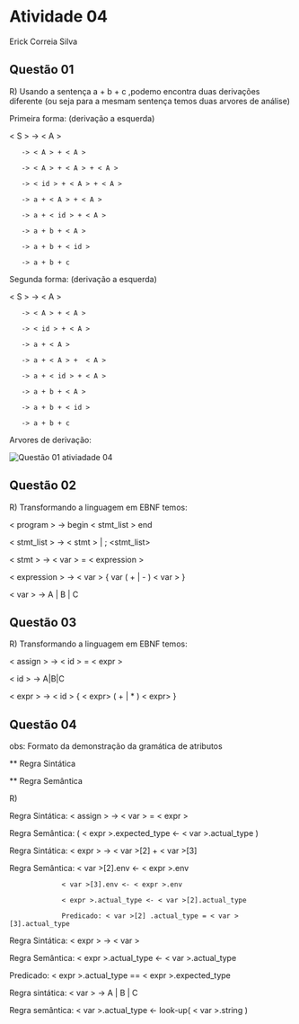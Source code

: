 # Atividade 04

Erick Correia Silva

## Questão 01


R) Usando a sentença a + b + c ,podemo encontra duas derivações diferente (ou seja para a mesmam sentença temos duas arvores de análise)

Primeira forma: (derivação a esquerda)

 < S > -> < A >
        
       -> < A > + < A >
       
       -> < A > + < A > + < A >
       
       -> < id > + < A > + < A >
       
       -> a + < A > + < A >
       
       -> a + < id > + < A >
       
       -> a + b + < A >
       
       -> a + b + < id >
       
       -> a + b + c
       
Segunda forma: (derivação a esquerda)

 < S > -> < A >
        
       -> < A > + < A >
       
       -> < id > + < A >
       
       -> a + < A >
       
       -> a + < A > +  < A >
       
       -> a + < id > + < A >
       
       -> a + b + < A >
       
       -> a + b + < id >
       
       -> a + b + c
       
Arvores de derivação: 

![Questão 01 ativiadade 04 ](https://user-images.githubusercontent.com/39568346/139163505-4afa0f89-57e4-43c3-afa0-eb24f08a5a18.png)

## Questão 02

R) Transformando a linguagem em EBNF temos:

< program > -> begin  < stmt_list >  end

< stmt_list > -> < stmt >  | <stmt> ; <stmt_list>  

< stmt > -> < var > = < expression >
 
< expression > -> < var > {  var ( + | - ) < var > }
 
< var > -> A | B | C 


## Questão 03

R) Transformando a linguagem em EBNF temos:

< assign > -> < id > = < expr > 
 
< id > -> A|B|C
 
< expr > -> < id > { < expr> ( + | * ) < expr> }


## Questão 04
 
obs: Formato da demonstração da gramática de atributos 
 
 ** Regra Sintática
 
 ** Regra Semântica
 
 R)
 
Regra Sintática: < assign > -> < var > = < expr > 

Regra Semântica:  ( < expr >.expected_type <- < var >.actual_type )
 
Regra Sintática: < expr > -> < var >[2] + < var >[3]
 
Regra Semântica: < var >[2].env <- < expr >.env
      
                 < var >[3].env <- < expr >.env
                 
                 < expr >.actual_type <- < var >[2].actual_type
                  
                 Predicado: < var >[2] .actual_type = < var >[3].actual_type
                  
Regra Sintática: < expr > -> < var >
                  
Regra Semântica: < expr >.actual_type <- < var >.actual_type
                  
Predicado: < expr >.actual_type == < expr >.expected_type
                  
Regra sintática: < var > -> A | B | C 
                  
Regra semântica: < var >.actual_type <- look-up( < var >.string )

                  
                  
                  

 
 


